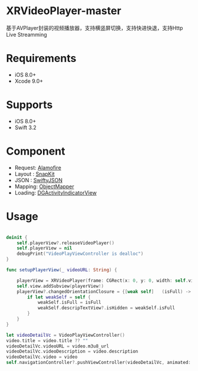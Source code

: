 # XRVideoPlayer-master
基于AVPlayer封装的视频播放器，支持横竖屏切换，支持快进快退，支持Http Live Streamming

# Requirements
* iOS      8.0+
* Xcode    9.0+

# Supports
* iOS 8.0+
* Swift 3.2

# Component
* Request: [Alamofire](https://github.com/Alamofire/Alamofire)
* Layout : [SnapKit](https://github.com/SnapKit)
* JSON   : [SwiftyJSON](https://github.com/SwiftyJSON/SwiftyJSON)
* Mapping: [ObjectMapper](https://github.com/Hearst-DD/ObjectMapper)
* Loading: [DGActivityIndicatorView](https://github.com/gontovnik/DGActivityIndicatorView)

# Usage

```Swift

deinit {
    self.playerView?.releaseVideoPlayer()
    self.playerView = nil
    debugPrint("VideoPlayViewController is dealloc")
}

func setupPlayerView(_ videoURL: String) {

    playerView = XRVideoPlayer(frame: CGRect(x: 0, y: 0, width: self.view.bounds.width, height: 260), videoURL: videoURL, isLocalResource: isLocalResource)
    self.view.addSubview(playerView!)
    playerView?.changedOrientationClosure = {[weak self]   (isFull) -> () in
        if let weakSelf = self {
            weakSelf.isFull = isFull
            weakSelf.descripTextView?.isHidden = weakSelf.isFull
        }
    }
}

let videoDetailVc = VideoPlayViewController()
video.title = video.title ?? ""
videoDetailVc.videoURL = video.m3u8_url
videoDetailVc.videoDescription = video.description
videoDetailVc.video = video
self.navigationController?.pushViewController(videoDetailVc, animated: true)
```
